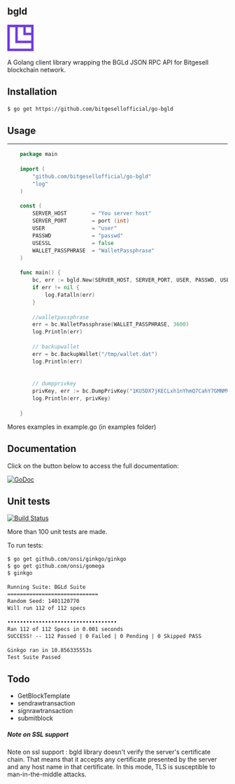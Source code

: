 ## bgld

<img src="Icon.png" style="height: 60px;"/>

A Golang client library wrapping the BGLd JSON RPC API for Bitgesell blockchain network.


## Installation

```sh
$ go get https://github.com/bitgesellofficial/go-bgld
```


## Usage
----
```go
	package main

	import (
		"github.com/bitgesellofficial/go-bgld"
		"log"
	)

	const (
		SERVER_HOST        = "You server host"
		SERVER_PORT        = port (int)
		USER               = "user"
		PASSWD             = "passwd"
		USESSL             = false
		WALLET_PASSPHRASE  = "WalletPassphrase"
	)

	func main() {
		bc, err := bgld.New(SERVER_HOST, SERVER_PORT, USER, PASSWD, USESSL)
		if err != nil {
			log.Fatalln(err)
		}

		//walletpassphrase
		err = bc.WalletPassphrase(WALLET_PASSPHRASE, 3600)
		log.Println(err)

		// backupwallet
		err = bc.BackupWallet("/tmp/wallet.dat")
		log.Println(err)


		// dumpprivkey
		privKey, err := bc.DumpPrivKey("1KU5DX7jKECLxh1nYhmQ7CahY7GMNMVLP3")
		log.Println(err, privKey)

	}
```
	
Mores examples in example.go (in examples folder) 

## Documentation

Click on the button below to access the full documentation:

[![GoDoc](https://godoc.org/github.com/bitgesellofficial/go-bgld?status.png)](https://godoc.org/github.com/bitgesellofficial/go-bgld)	



## Unit tests
[![Build Status](https://travis-ci.org/Toorop/go-bitcoind.svg)](https://travis-ci.org/toorop/go-bitcoind)

More than 100 unit tests are made.

To run tests:

	$ go get github.com/onsi/ginkgo/ginkgo
	$ go get github.com/onsi/gomega
	$ ginkgo

	Running Suite: BGLd Suite	
	=============================
	Random Seed: 1401120770
	Will run 112 of 112 specs

	•••••••••••••••••••••••••••••••••••
	Ran 112 of 112 Specs in 0.001 seconds
	SUCCESS! -- 112 Passed | 0 Failed | 0 Pending | 0 Skipped PASS

	Ginkgo ran in 10.856335553s
	Test Suite Passed
 



Todo
-----
* GetBlockTemplate
* sendrawtransaction
* signrawtransaction
* submitblock

##### Note on SSL support 

Note on ssl support : bgld library doesn't verify the server's certificate chain. That means that it accepts any certificate presented by the server and any host name in that certificate. In this mode, TLS is susceptible to man-in-the-middle attacks.

